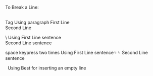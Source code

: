 To Break a Line:

<br /> Tag Using
paragraph First Line <br /> Second Line

\ Using
First Line sentence \
Second Line sentence 

space keypress two times Using
First Line sentence␠␠
Second Line sentence

&nbsp; Using
Best for inserting an empty line
